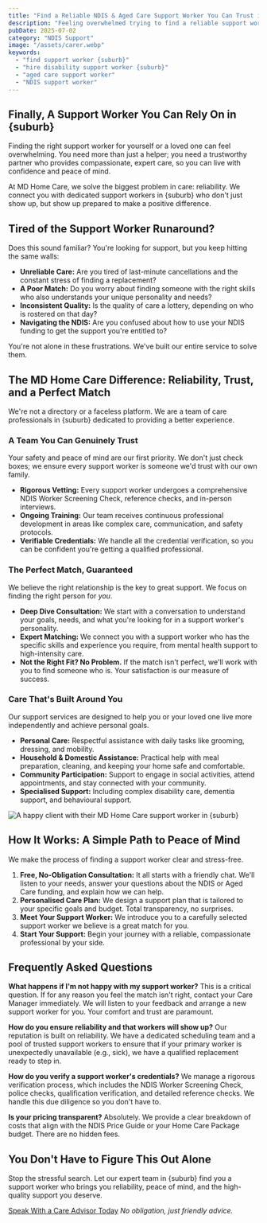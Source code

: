 ```yaml
---
title: "Find a Reliable NDIS & Aged Care Support Worker You Can Trust in {suburb}"
description: "Feeling overwhelmed trying to find a reliable support worker in {suburb}? We provide experienced, compassionate, and consistent NDIS & Aged Care support. Get a free consultation."
pubDate: 2025-07-02
category: "NDIS Support"
image: "/assets/carer.webp"
keywords:
  - "find support worker {suburb}"
  - "hire disability support worker {suburb}"
  - "aged care support worker"
  - "NDIS support worker"
---
```


## Finally, A Support Worker You Can Rely On in {suburb}

Finding the right support worker for yourself or a loved one can feel overwhelming. You need more than just a helper; you need a trustworthy partner who provides compassionate, expert care, so you can live with confidence and peace of mind.

At MD Home Care, we solve the biggest problem in care: reliability. We connect you with dedicated support workers in {suburb} who don't just show up, but show up prepared to make a positive difference.

## Tired of the Support Worker Runaround?

Does this sound familiar? You're looking for support, but you keep hitting the same walls:

*   **Unreliable Care:** Are you tired of last-minute cancellations and the constant stress of finding a replacement?
*   **A Poor Match:** Do you worry about finding someone with the right skills who also understands your unique personality and needs?
*   **Inconsistent Quality:** Is the quality of care a lottery, depending on who is rostered on that day?
*   **Navigating the NDIS:** Are you confused about how to use your NDIS funding to get the support you're entitled to?

You're not alone in these frustrations. We've built our entire service to solve them.

## The MD Home Care Difference: Reliability, Trust, and a Perfect Match

We're not a directory or a faceless platform. We are a team of care professionals in {suburb} dedicated to providing a better experience.

### A Team You Can Genuinely Trust
Your safety and peace of mind are our first priority. We don't just check boxes; we ensure every support worker is someone we'd trust with our own family.
*   **Rigorous Vetting:** Every support worker undergoes a comprehensive NDIS Worker Screening Check, reference checks, and in-person interviews.
*   **Ongoing Training:** Our team receives continuous professional development in areas like complex care, communication, and safety protocols.
*   **Verifiable Credentials:** We handle all the credential verification, so you can be confident you're getting a qualified professional.

### The Perfect Match, Guaranteed
We believe the right relationship is the key to great support. We focus on finding the right person for *you*.
*   **Deep Dive Consultation:** We start with a conversation to understand your goals, needs, and what you're looking for in a support worker's personality.
*   **Expert Matching:** We connect you with a support worker who has the specific skills and experience you require, from mental health support to high-intensity care.
*   **Not the Right Fit? No Problem.** If the match isn't perfect, we'll work with you to find someone who is. Your satisfaction is our measure of success.

### Care That's Built Around You
Our support services are designed to help you or your loved one live more independently and achieve personal goals.

*   **Personal Care:** Respectful assistance with daily tasks like grooming, dressing, and mobility.
*   **Household & Domestic Assistance:** Practical help with meal preparation, cleaning, and keeping your home safe and comfortable.
*   **Community Participation:** Support to engage in social activities, attend appointments, and stay connected with your community.
*   **Specialised Support:** Including complex disability care, dementia support, and behavioural support.

![A happy client with their MD Home Care support worker in {suburb}](/assets/disabled%20carer.webp)

## How It Works: A Simple Path to Peace of Mind

We make the process of finding a support worker clear and stress-free.

1.  **Free, No-Obligation Consultation:** It all starts with a friendly chat. We'll listen to your needs, answer your questions about the NDIS or Aged Care funding, and explain how we can help.
2.  **Personalised Care Plan:** We design a support plan that is tailored to your specific goals and budget. Total transparency, no surprises.
3.  **Meet Your Support Worker:** We introduce you to a carefully selected support worker we believe is a great match for you.
4.  **Start Your Support:** Begin your journey with a reliable, compassionate professional by your side.

## Frequently Asked Questions

**What happens if I'm not happy with my support worker?**
This is a critical question. If for any reason you feel the match isn't right, contact your Care Manager immediately. We will listen to your feedback and arrange a new support worker for you. Your comfort and trust are paramount.

**How do you ensure reliability and that workers will show up?**
Our reputation is built on reliability. We have a dedicated scheduling team and a pool of trusted support workers to ensure that if your primary worker is unexpectedly unavailable (e.g., sick), we have a qualified replacement ready to step in.

**How do you verify a support worker's credentials?**
We manage a rigorous verification process, which includes the NDIS Worker Screening Check, police checks, qualification verification, and detailed reference checks. We handle this due diligence so you don't have to.

**Is your pricing transparent?**
Absolutely. We provide a clear breakdown of costs that align with the NDIS Price Guide or your Home Care Package budget. There are no hidden fees.

## You Don't Have to Figure This Out Alone

Stop the stressful search. Let our expert team in {suburb} find you a support worker who brings you reliability, peace of mind, and the high-quality support you deserve.

[Speak With a Care Advisor Today](/contact)
*No obligation, just friendly advice.*

‍
